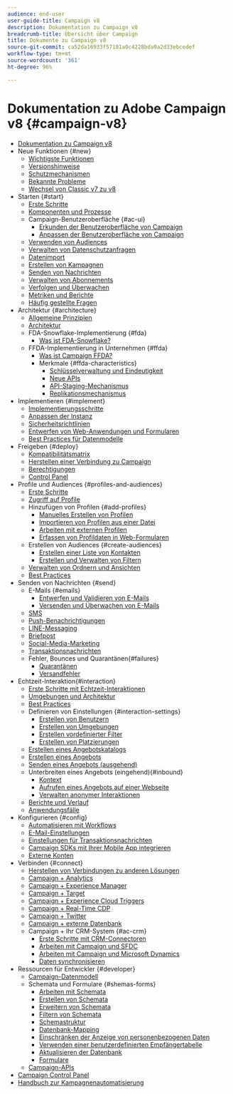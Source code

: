 ```yaml
---
audience: end-user
user-guide-title: Campaign v8
description: Dokumentation zu Campaign v8
breadcrumb-title: Übersicht über Campaign
title: Dokumente zu Campaign v8
source-git-commit: ca52da16933f57181a0c4228bda9a2d33ebcedef
workflow-type: tm+mt
source-wordcount: '361'
ht-degree: 96%

---
```



# Dokumentation zu Adobe Campaign v8 {#campaign-v8}

+ [Dokumentation zu Campaign v8](campaign-home.md)
+ Neue Funktionen {#new}
   + [Wichtigste Funktionen](start/whats-new.md)
   + [Versionshinweise](start/release-notes.md)
   + [Schutzmechanismen](start/ac-guardrails.md)
   + [Bekannte Probleme](start/known-issues.md)
   + [Wechsel von Classic v7 zu v8](start/v7-to-v8.md)
+ Starten {#start}
   + [Erste Schritte](start/get-started.md)
   + [Komponenten und Prozesse](start/ac-components.md)
   + Campaign-Benutzeroberfläche {#ac-ui}
      + [Erkunden der Benutzeroberfläche von Campaign](start/campaign-ui.md)
      + [Anpassen der Benutzeroberfläche von Campaign](start/customize-ui.md)
   + [Verwenden von Audiences](start/audiences.md)
   + [Verwalten von Datenschutzanfragen](start/privacy.md)
   + [Datenimport](start/import.md)
   + [Erstellen von Kampagnen](start/campaigns.md)
   + [Senden von Nachrichten](start/create-message.md)
   + [Verwalten von Abonnements](start/subscriptions.md)
   + [Verfolgen und Überwachen](start/tracking.md)
   + [Metriken und Berichte](start/reporting.md)
   + [Häufig gestellte Fragen](start/campaign-faq.md)
+ Architektur {#architecture}
   + [Allgemeine Prinzipien](architecture/general-architecture.md)
   + [Architektur](architecture/architecture.md)
   + FDA-Snowflake-Implementierung {#fda}
      + [Was ist FDA-Snowflake?](architecture/fda-deployment.md)
   + FFDA-Implementierung in Unternehmen {#ffda}
      + [Was ist Campaign FFDA?](architecture/enterprise-deployment.md)
      + Merkmale {#ffda-characteristics}
         + [Schlüsselverwaltung und Eindeutigkeit](architecture/keys.md)
         + [Neue APIs](architecture/new-apis.md)
         + [API-Staging-Mechanismus](architecture/staging.md)
         + [Replikationsmechanismus](architecture/replication.md)
+ Implementieren {#implement}
   + [Implementierungsschritte](start/implement.md)
   + [Anpassen der Instanz](dev/customize.md)
   + [Sicherheitsrichtlinien](config/security.md)
   + [Entwerfen von Web-Anwendungen und Formularen](dev/webapps.md)
   + [Best Practices für Datenmodelle](dev/datamodel-best-practices.md)
+ Freigeben {#deploy}
   + [Kompatibilitätsmatrix](start/compatibility-matrix.md)
   + [Herstellen einer Verbindung zu Campaign](start/connect.md)
   + [Berechtigungen](start/permissions.md)
   + [Control Panel](config/self-service.md)
+ Profile und Audiences {#profiles-and-audiences}
   + [Erste Schritte](audiences/gs-audiences.md)
   + [Zugriff auf Profile](audiences/view-profiles.md)
   + Hinzufügen von Profilen {#add-profiles}
      + [Manuelles Erstellen von Profilen](audiences/create-profiles.md)
      + [Importieren von Profilen aus einer Datei](audiences/import-profiles.md)
      + [Arbeiten mit externen Profilen](audiences/external-profiles.md)
      + [Erfassen von Profildaten in Web-Formularen](audiences/collect-profiles.md)
   + Erstellen von Audiences {#create-audiences}
      + [Erstellen einer Liste von Kontakten](audiences/create-audiences.md)
      + [Erstellen und Verwalten von Filtern](audiences/create-filters.md)
   + [Verwalten von Ordnern und Ansichten](audiences/folders-and-views.md)
   + [Best Practices](audiences/audiences-best-practices.md)
+ Senden von Nachrichten {#send}
   + E-Mails {#emails}
      + [Entwerfen und Validieren von E-Mails](send/email.md)
      + [Versenden und Überwachen von E-Mails](send/send.md)
   + [SMS](send/sms.md)
   + [Push-Benachrichtigungen ](send/push.md)
   + [LINE-Messaging](send/line.md)
   + [Briefpost](send/direct-mail.md)
   + [Social-Media-Marketing](send/twitter.md)
   + [Transaktionsnachrichten](send/transactional.md)
   + Fehler, Bounces und Quarantänen{#failures}
      + [Quarantänen](send/quarantines.md)
      + [Versandfehler](send/delivery-failures.md)
+ Echtzeit-Interaktion{#interaction}
   + [Erste Schritte mit Echtzeit-Interaktionen](interaction/interaction.md)
   + [Umgebungen und Architektur](interaction/interaction-architecture.md)
   + [Best Practices](interaction/interaction-best-practices.md)
   + Definieren von Einstellungen {#interaction-settings}
      + [Erstellen von Benutzern](interaction/interaction-operators.md)
      + [Erstellen von Umgebungen](interaction/interaction-env.md)
      + [Erstellen vordefinierter Filter](interaction/interaction-predefined-filters.md)
      + [Erstellen von Platzierungen](interaction/interaction-offer-spaces.md)
   + [Erstellen eines Angebotskatalogs](interaction/interaction-offer-catalog.md)
   + [Erstellen eines Angebots](interaction/interaction-offer.md)
   + [Senden eines Angebots    (ausgehend)](interaction/interaction-send-offers.md)
   + Unterbreiten eines Angebots (eingehend){#inbound}
      + [Kontext](interaction/interaction-present-offers.md)
      + [Aufrufen eines Angebots auf einer Webseite](interaction/interaction-integration.md)
      + [Verwalten anonymer Interaktionen](interaction/anonymous-interactions.md)
   + [Berichte und Verlauf](interaction/interaction-tracking.md)
   + [Anwendungsfälle](interaction/interaction-use-cases.md)
+ Konfigurieren {#config}
   + [Automatisieren mit Workflows](config/workflows.md)
   + [E-Mail-Einstellungen](config/email-settings.md)
   + [Einstellungen für Transaktionsnachrichten](config/transactional-msg-settings.md)
   + [Campaign SDKs mit Ihrer Mobile App integrieren](config/push-config.md)
   + [Externe Konten](config/external-accounts.md)
+ Verbinden {#connect}
   + [Herstellen von Verbindungen zu anderen Lösungen](connect/integration.md)
   + [Campaign + Analytics](connect/ac-aa.md)
   + [Campaign + Experience Manager](connect/ac-aem.md)
   + [Campaign + Target](connect/ac-at.md)
   + [Campaign + Experience Cloud Triggers](connect/ac-triggers.md)
   + [Campaign + Real-Time CDP](connect/ac-rtcdp.md)
   + [Campaign + Twitter](connect/ac-tw.md)
   + [Campaign + externe Datenbank](connect/fda.md)
   + Campaign + Ihr CRM-System   {#ac-crm}
      + [Erste Schritte mit CRM-Connectoren](connect/crm.md)
      + [Arbeiten mit Campaign und SFDC](connect/ac-sfdc.md)
      + [Arbeiten mit Campaign und Microsoft Dynamics](connect/ac-ms-dyn.md)
      + [Daten synchronisieren](connect/crm-data-sync.md)
+ Ressourcen für Entwickler {#developer}
   + [Campaign-Datenmodell](dev/datamodel.md)
   + Schemata und Formulare {#shemas-forms}
      + [Arbeiten mit Schemata](dev/schemas.md)
      + [Erstellen von Schemata](dev/create-schema.md)
      + [Erweitern von Schemata](dev/extend-schema.md)
      + [Filtern von Schemata](dev/filter-schema.md)
      + [Schemastruktur](dev/schema-structure.md)
      + [Datenbank-Mapping](dev/database-mapping.md)
      + [Einschränken der Anzeige von personenbezogenen Daten](dev/restrict-pi-view.md)
      + [Verwenden einer benutzerdefinierten Empfängertabelle](dev/custom-recipient.md)
      + [Aktualisieren der Datenbank](dev/update-database-structure.md)
      + [Formulare](dev/forms.md)
   + [Campaign-APIs](dev/api.md)
+ [Campaign Control Panel](https://experienceleague.adobe.com/docs/control-panel/using/control-panel-home.html?lang=de)
+ [Handbuch zur Kampagnenautomatisierung](https://experienceleague.adobe.com/docs/campaign/automation/home.html)
